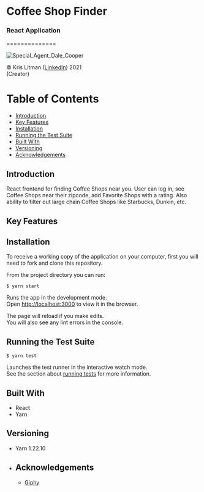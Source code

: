 # Coffee Shop Finder

### React Application
==============

![Special_Agent_Dale_Cooper](https://media.giphy.com/media/26mkhIj7fJHjq0JMI/giphy.gif)

<!-- [![CircleCI](https://circleci.com/gh/krislitman/Song-Discovery.svg?style=shield)](https://circleci.com/gh/krislitman/Song-Discovery) -->

© Kris Litman ([LinkedIn](https://www.linkedin.com/in/kris-litman/)) 2021<br> (Creator)

Table of Contents
=================

* [Introduction](#introduction)
* [Key Features](#key_features)
* [Installation](#installation)
* [Running the Test Suite](#running_the_test_suite)
* [Built With](#built_with)
* [Versioning](#versioning)
* [Acknowledgements](#acknowledgements)


## Introduction

React frontend for finding Coffee Shops near you. User can log in, see Coffee Shops near their zipcode, add Favorite Shops with a rating. Also ability to filter out large chain Coffee Shops like Starbucks, Dunkin, etc.

## Key Features

## Installation

To receive a working copy of the application on your computer, first you will need to
fork and clone this repository.

From the project directory you can run:

```
$ yarn start
```

Runs the app in the development mode.\
Open [http://localhost:3000](http://localhost:3000) to view it in the browser.

The page will reload if you make edits.\
You will also see any lint errors in the console.

## Running the Test Suite

```
$ yarn test
```

Launches the test runner in the interactive watch mode.\
See the section about [running tests](https://facebook.github.io/create-react-app/docs/running-tests) for more information.
## Built With

<ul>
<li>
  React
</li>
<li>
  Yarn
</li>
</ul>

## Versioning

<ul>
<li>
  Yarn 1.22.10
</li>
<li>

## Acknowledgements

- [Giphy](https://giphy.com/)
